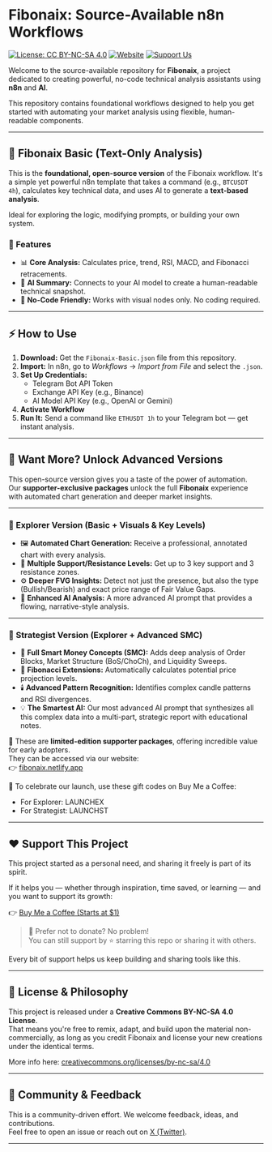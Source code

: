 # Fibonaix: Source-Available n8n Workflows

[![License: CC BY-NC-SA 4.0](https://img.shields.io/badge/License-CC%20BY--NC--SA%204.0-lightgrey.svg)](https://creativecommons.org/licenses/by-nc-sa/4.0/)
[![Website](https://img.shields.io/badge/Website-fibonaix.netlify.app-blue.svg)](https://fibonaix.netlify.app)
[![Support Us](https://img.shields.io/badge/Support-Buy%20Me%20A%20Coffee-orange.svg)](https://www.buymeacoffee.com/Oblomo_v)

Welcome to the source-available repository for **Fibonaix**, a project dedicated to creating powerful, no-code technical analysis assistants using **n8n** and **AI**.

This repository contains foundational workflows designed to help you get started with automating your market analysis using flexible, human-readable components.

---

## 🚀 Fibonaix Basic (Text-Only Analysis)

This is the **foundational, open-source version** of the Fibonaix workflow. It's a simple yet powerful n8n template that takes a command (e.g., `BTCUSDT 4h`), calculates key technical data, and uses AI to generate a **text-based analysis**.

Ideal for exploring the logic, modifying prompts, or building your own system.

### 🔧 Features
- 📊 **Core Analysis:** Calculates price, trend, RSI, MACD, and Fibonacci retracements.
- 🤖 **AI Summary:** Connects to your AI model to create a human-readable technical snapshot.
- 🧱 **No-Code Friendly:** Works with visual nodes only. No coding required.

---

## ⚡ How to Use

1. **Download:** Get the `Fibonaix-Basic.json` file from this repository.
2. **Import:** In n8n, go to *Workflows* → *Import from File* and select the `.json`.
3. **Set Up Credentials:**
   - Telegram Bot API Token
   - Exchange API Key (e.g., Binance)
   - AI Model API Key (e.g., OpenAI or Gemini)
4. **Activate Workflow**
5. **Run It:** Send a command like `ETHUSDT 1h` to your Telegram bot — get instant analysis.

---

## 💎 Want More? Unlock Advanced Versions

This open-source version gives you a taste of the power of automation.  
Our **supporter-exclusive packages** unlock the full **Fibonaix** experience with automated chart generation and deeper market insights.

---

### 🧭 Explorer Version (Basic + Visuals & Key Levels)

- 🖼️ **Automated Chart Generation:** Receive a professional, annotated chart with every analysis.
- 📏 **Multiple Support/Resistance Levels:** Get up to 3 key support and 3 resistance zones.
- ⚙️ **Deeper FVG Insights:** Detect not just the presence, but also the type (Bullish/Bearish) and exact price range of Fair Value Gaps.
- 🤖 **Enhanced AI Analysis:** A more advanced AI prompt that provides a flowing, narrative-style analysis.

---

### 🧠 Strategist Version (Explorer + Advanced SMC)

- 🔎 **Full Smart Money Concepts (SMC):** Adds deep analysis of Order Blocks, Market Structure (BoS/ChoCh), and Liquidity Sweeps.
- 🎯 **Fibonacci Extensions:** Automatically calculates potential price projection levels.
- 🕯️ **Advanced Pattern Recognition:** Identifies complex candle patterns and RSI divergences.
- 💡 **The Smartest AI:** Our most advanced AI prompt that synthesizes all this complex data into a multi-part, strategic report with educational notes.

🎁 These are **limited-edition supporter packages**, offering incredible value for early adopters.  
They can be accessed via our website:  
👉 [fibonaix.netlify.app](https://fibonaix.netlify.app)

🎉 To celebrate our launch, use these gift codes on Buy Me a Coffee:
- For Explorer: LAUNCHEX
- For Strategist: LAUNCHST


---

## ❤️ Support This Project

This project started as a personal need, and sharing it freely is part of its spirit.

If it helps you — whether through inspiration, time saved, or learning — and you want to support its growth:

👉 [Buy Me a Coffee (Starts at $1)](https://www.buymeacoffee.com/Oblomo_v)

> 💬 Prefer not to donate? No problem!  
> You can still support by ⭐ starring this repo or sharing it with others.

Every bit of support helps us keep building and sharing tools like this.

---

## 🧠 License & Philosophy

This project is released under a **Creative Commons BY-NC-SA 4.0 License**.  
That means you're free to remix, adapt, and build upon the material non-commercially, as long as you credit Fibonaix and license your new creations under the identical terms.

More info here: [creativecommons.org/licenses/by-nc-sa/4.0](https://creativecommons.org/licenses/by-nc-sa/4.0/)

---

## 💬 Community & Feedback

This is a community-driven effort. We welcome feedback, ideas, and contributions.  
Feel free to open an issue or reach out on [X (Twitter)](https://x.com/Fibonaix).

---
